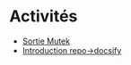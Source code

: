 <!-- generate -->
# Activités

* [Sortie Mutek](/activites/sortie_mutek/)
* [Introduction repo->docsify](/activites/intro_repoDocsify/)